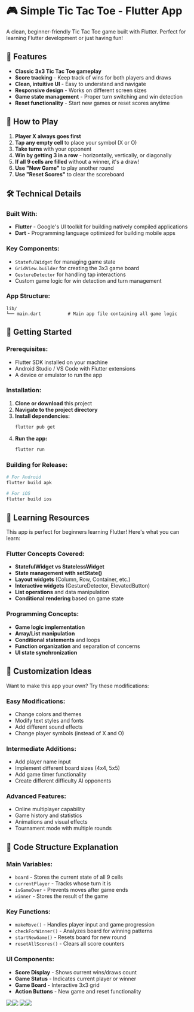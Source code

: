# 🎮 Simple Tic Tac Toe - Flutter App

A clean, beginner-friendly Tic Tac Toe game built with Flutter. Perfect for learning Flutter development or just having fun!

## 📱 Features

- **Classic 3x3 Tic Tac Toe gameplay**
- **Score tracking** - Keep track of wins for both players and draws
- **Clean, intuitive UI** - Easy to understand and navigate
- **Responsive design** - Works on different screen sizes
- **Game state management** - Proper turn switching and win detection
- **Reset functionality** - Start new games or reset scores anytime

## 🎯 How to Play

1. **Player X always goes first**
2. **Tap any empty cell** to place your symbol (X or O)
3. **Take turns** with your opponent
4. **Win by getting 3 in a row** - horizontally, vertically, or diagonally
5. **If all 9 cells are filled** without a winner, it's a draw!
6. **Use "New Game"** to play another round
7. **Use "Reset Scores"** to clear the scoreboard

## 🛠️ Technical Details

### **Built With:**
- **Flutter** - Google's UI toolkit for building natively compiled applications
- **Dart** - Programming language optimized for building mobile apps

### **Key Components:**
- `StatefulWidget` for managing game state
- `GridView.builder` for creating the 3x3 game board
- `GestureDetector` for handling tap interactions
- Custom game logic for win detection and turn management

### **App Structure:**
```
lib/
└── main.dart          # Main app file containing all game logic
```

## 🚀 Getting Started

### **Prerequisites:**
- Flutter SDK installed on your machine
- Android Studio / VS Code with Flutter extensions
- A device or emulator to run the app

### **Installation:**

1. **Clone or download** this project
2. **Navigate to the project directory**
3. **Install dependencies:**
   ```bash
   flutter pub get
   ```
4. **Run the app:**
   ```bash
   flutter run
   ```

### **Building for Release:**
```bash
# For Android
flutter build apk

# For iOS  
flutter build ios
```

## 📖 Learning Resources

This app is perfect for beginners learning Flutter! Here's what you can learn:

### **Flutter Concepts Covered:**
- **StatefulWidget vs StatelessWidget**
- **State management with setState()**
- **Layout widgets** (Column, Row, Container, etc.)
- **Interactive widgets** (GestureDetector, ElevatedButton)
- **List operations** and data manipulation
- **Conditional rendering** based on game state

### **Programming Concepts:**
- **Game logic implementation**
- **Array/List manipulation**
- **Conditional statements** and loops
- **Function organization** and separation of concerns
- **UI state synchronization**

## 🎨 Customization Ideas

Want to make this app your own? Try these modifications:

### **Easy Modifications:**
- Change colors and themes
- Modify text styles and fonts
- Add different sound effects
- Change player symbols (instead of X and O)

### **Intermediate Additions:**
- Add player name input
- Implement different board sizes (4x4, 5x5)
- Add game timer functionality
- Create different difficulty AI opponents

### **Advanced Features:**
- Online multiplayer capability
- Game history and statistics
- Animations and visual effects
- Tournament mode with multiple rounds

## 📝 Code Structure Explanation

### **Main Variables:**
- `board` - Stores the current state of all 9 cells
- `currentPlayer` - Tracks whose turn it is
- `isGameOver` - Prevents moves after game ends
- `winner` - Stores the result of the game

### **Key Functions:**
- `makeMove()` - Handles player input and game progression
- `checkForWinner()` - Analyzes board for winning patterns
- `startNewGame()` - Resets board for new round
- `resetAllScores()` - Clears all score counters

### **UI Components:**
- **Score Display** - Shows current wins/draws count
- **Game Status** - Indicates current player or winner
- **Game Board** - Interactive 3x3 grid
- **Action Buttons** - New game and reset functionality

![](screenshots/image_1.jpg)![](screenshots/image_2.jpg)
![](screenshots/image_3.jpg)![](screenshots/image_4.jpg)
